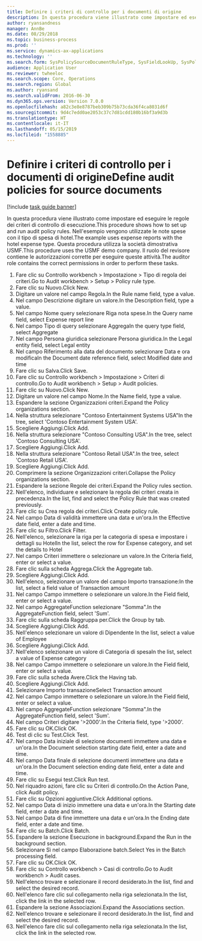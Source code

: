 ```yaml
---
title: Definire i criteri di controllo per i documenti di origine
description: In questa procedura viene illustrato come impostare ed eseguire le regole dei criteri di controllo di esecuzione.
author: ryansandness
manager: AnnBe
ms.date: 08/29/2018
ms.topic: business-process
ms.prod: ''
ms.service: dynamics-ax-applications
ms.technology: ''
ms.search.form: SysPolicySourceDocumentRuleType, SysFieldLookUp, SysPolicyListPage, SysPolicy, AuditPolicyRule, SysQueryForm, SysQueryFieldLookUp, AuditPolicyDateSelection, AuditPolicyAdditionalOption, BatchJob, CaseDetail
audience: Application User
ms.reviewer: twheeloc
ms.search.scope: Core, Operations
ms.search.region: Global
ms.author: ryansand
ms.search.validFrom: 2016-06-30
ms.dyn365.ops.version: Version 7.0.0
ms.openlocfilehash: a82c3e8e8787beb309b75b73cda36f4ca8031d6f
ms.sourcegitcommit: 9d4c7edd0ae2053c37c7d81cdd180b16bf3a9d3b
ms.translationtype: HT
ms.contentlocale: it-IT
ms.lasthandoff: 05/15/2019
ms.locfileid: "1558885"
---
```

# <a name="define-audit-policies-for-source-documents"></a><span data-ttu-id="06753-103">Definire i criteri di controllo per i documenti di origine</span><span class="sxs-lookup"><span data-stu-id="06753-103">Define audit policies for source documents</span></span>

[!include [task guide banner](../../includes/task-guide-banner.md)]

<span data-ttu-id="06753-104">In questa procedura viene illustrato come impostare ed eseguire le regole dei criteri di controllo di esecuzione.</span><span class="sxs-lookup"><span data-stu-id="06753-104">This procedure shows how to set up and run audit policy rules.</span></span> <span data-ttu-id="06753-105">Nell'esempio vengono utilizzate le note spese con il tipo di spesa di hotel.</span><span class="sxs-lookup"><span data-stu-id="06753-105">The example uses expense reports with the hotel expense type.</span></span> <span data-ttu-id="06753-106">Questa procedura utilizza la società dimostrativa USMF.</span><span class="sxs-lookup"><span data-stu-id="06753-106">This procedure uses the USMF demo company.</span></span> <span data-ttu-id="06753-107">Il ruolo del revisore contiene le autorizzazioni corrette per eseguire queste attività.</span><span class="sxs-lookup"><span data-stu-id="06753-107">The auditor role contains the correct permissions in order to perform these tasks.</span></span>

1. <span data-ttu-id="06753-108">Fare clic su Controllo workbench > Impostazione > Tipo di regola dei criteri.</span><span class="sxs-lookup"><span data-stu-id="06753-108">Go to Audit workbench > Setup > Policy rule type.</span></span>
2. <span data-ttu-id="06753-109">Fare clic su Nuovo.</span><span class="sxs-lookup"><span data-stu-id="06753-109">Click New.</span></span>
3. <span data-ttu-id="06753-110">Digitare un valore nel campo Regola.</span><span class="sxs-lookup"><span data-stu-id="06753-110">In the Rule name field, type a value.</span></span>
4. <span data-ttu-id="06753-111">Nel campo Descrizione digitare un valore.</span><span class="sxs-lookup"><span data-stu-id="06753-111">In the Description field, type a value.</span></span>
5. <span data-ttu-id="06753-112">Nel campo Nome query selezionare Riga nota spese.</span><span class="sxs-lookup"><span data-stu-id="06753-112">In the Query name field, select Expense report line</span></span>
6. <span data-ttu-id="06753-113">Nel campo Tipo di query selezionare Aggrega</span><span class="sxs-lookup"><span data-stu-id="06753-113">In the query type field, select Aggregate</span></span>
7. <span data-ttu-id="06753-114">Nel campo Persona giuridica selezionare Persona giuridica.</span><span class="sxs-lookup"><span data-stu-id="06753-114">In the Legal entity field, select Legal entity</span></span>
8. <span data-ttu-id="06753-115">Nel campo Riferimento alla data del documento selezionare Data e ora modifica</span><span class="sxs-lookup"><span data-stu-id="06753-115">In the Document date reference field, select Modified date and time</span></span>
9. <span data-ttu-id="06753-116">Fare clic su Salva.</span><span class="sxs-lookup"><span data-stu-id="06753-116">Click Save.</span></span>
10. <span data-ttu-id="06753-117">Fare clic su Controllo workbench > Impostazione > Criteri di controllo.</span><span class="sxs-lookup"><span data-stu-id="06753-117">Go to Audit workbench > Setup > Audit policies.</span></span>
11. <span data-ttu-id="06753-118">Fare clic su Nuovo.</span><span class="sxs-lookup"><span data-stu-id="06753-118">Click New.</span></span>
12. <span data-ttu-id="06753-119">Digitare un valore nel campo Nome.</span><span class="sxs-lookup"><span data-stu-id="06753-119">In the Name field, type a value.</span></span>
13. <span data-ttu-id="06753-120">Espandere la sezione Organizzazioni criteri.</span><span class="sxs-lookup"><span data-stu-id="06753-120">Expand the Policy organizations section.</span></span>
14. <span data-ttu-id="06753-121">Nella struttura selezionare "Contoso Entertainment Systems USA"</span><span class="sxs-lookup"><span data-stu-id="06753-121">In the tree, select 'Contoso Entertainment System USA'.</span></span>
15. <span data-ttu-id="06753-122">Scegliere Aggiungi.</span><span class="sxs-lookup"><span data-stu-id="06753-122">Click Add.</span></span>
16. <span data-ttu-id="06753-123">Nella struttura selezionare "Contoso Consulting USA".</span><span class="sxs-lookup"><span data-stu-id="06753-123">In the tree, select 'Contoso Consulting USA'.</span></span>
17. <span data-ttu-id="06753-124">Scegliere Aggiungi.</span><span class="sxs-lookup"><span data-stu-id="06753-124">Click Add.</span></span>
18. <span data-ttu-id="06753-125">Nella struttura selezionare "Contoso Retail USA".</span><span class="sxs-lookup"><span data-stu-id="06753-125">In the tree, select 'Contoso Retail USA'.</span></span>
19. <span data-ttu-id="06753-126">Scegliere Aggiungi.</span><span class="sxs-lookup"><span data-stu-id="06753-126">Click Add.</span></span>
20. <span data-ttu-id="06753-127">Comprimere la sezione Organizzazioni criteri.</span><span class="sxs-lookup"><span data-stu-id="06753-127">Collapse the Policy organizations section.</span></span>
21. <span data-ttu-id="06753-128">Espandere la sezione Regole dei criteri.</span><span class="sxs-lookup"><span data-stu-id="06753-128">Expand the Policy rules section.</span></span>
22. <span data-ttu-id="06753-129">Nell'elenco, individuare e selezionare la regola dei criteri creata in precedenza.</span><span class="sxs-lookup"><span data-stu-id="06753-129">In the list, find and select the Policy Rule that was created previously.</span></span>
23. <span data-ttu-id="06753-130">Fare clic su Crea regola dei criteri.</span><span class="sxs-lookup"><span data-stu-id="06753-130">Click Create policy rule.</span></span>
24. <span data-ttu-id="06753-131">Nel campo Data di validità immettere una data e un'ora.</span><span class="sxs-lookup"><span data-stu-id="06753-131">In the Effective date field, enter a date and time.</span></span>
25. <span data-ttu-id="06753-132">Fare clic su Filtro.</span><span class="sxs-lookup"><span data-stu-id="06753-132">Click Filter.</span></span>
26. <span data-ttu-id="06753-133">Nell'elenco, selezionare la riga per la categoria di spesa e impostare i dettagli su Hotel</span><span class="sxs-lookup"><span data-stu-id="06753-133">In the list, select the row for Expense category, and set the details to Hotel</span></span>
27. <span data-ttu-id="06753-134">Nel campo Criteri immettere o selezionare un valore.</span><span class="sxs-lookup"><span data-stu-id="06753-134">In the Criteria field, enter or select a value.</span></span>
28. <span data-ttu-id="06753-135">Fare clic sulla scheda Aggrega.</span><span class="sxs-lookup"><span data-stu-id="06753-135">Click the Aggregate tab.</span></span>
29. <span data-ttu-id="06753-136">Scegliere Aggiungi.</span><span class="sxs-lookup"><span data-stu-id="06753-136">Click Add.</span></span>
30. <span data-ttu-id="06753-137">Nell'elenco, selezionare un valore del campo Importo transazione:</span><span class="sxs-lookup"><span data-stu-id="06753-137">In the list, select a field value of Transaction amount</span></span>
31. <span data-ttu-id="06753-138">Nel campo Campo immettere o selezionare un valore.</span><span class="sxs-lookup"><span data-stu-id="06753-138">In the Field field, enter or select a value.</span></span>
32. <span data-ttu-id="06753-139">Nel campo AggregateFunction selezionare "Somma".</span><span class="sxs-lookup"><span data-stu-id="06753-139">In the AggregateFunction field, select 'Sum'.</span></span>
33. <span data-ttu-id="06753-140">Fare clic sulla scheda Raggruppa per.</span><span class="sxs-lookup"><span data-stu-id="06753-140">Click the Group by tab.</span></span>
34. <span data-ttu-id="06753-141">Scegliere Aggiungi.</span><span class="sxs-lookup"><span data-stu-id="06753-141">Click Add.</span></span>
35. <span data-ttu-id="06753-142">Nell'elenco selezionare un valore di Dipendente </span><span class="sxs-lookup"><span data-stu-id="06753-142">In the list, select a value of Employee</span></span> 
36. <span data-ttu-id="06753-143">Scegliere Aggiungi.</span><span class="sxs-lookup"><span data-stu-id="06753-143">Click Add.</span></span>
37. <span data-ttu-id="06753-144">Nell'elenco selezionare un valore di Categoria di spesa</span><span class="sxs-lookup"><span data-stu-id="06753-144">In the list, select a value of Expense category</span></span>
38. <span data-ttu-id="06753-145">Nel campo Campo immettere o selezionare un valore.</span><span class="sxs-lookup"><span data-stu-id="06753-145">In the Field field, enter or select a value.</span></span>
39. <span data-ttu-id="06753-146">Fare clic sulla scheda Avere.</span><span class="sxs-lookup"><span data-stu-id="06753-146">Click the Having tab.</span></span>
40. <span data-ttu-id="06753-147">Scegliere Aggiungi.</span><span class="sxs-lookup"><span data-stu-id="06753-147">Click Add.</span></span>
41. <span data-ttu-id="06753-148">Selezionare Importo transazione</span><span class="sxs-lookup"><span data-stu-id="06753-148">Select Transaction amount</span></span>
42. <span data-ttu-id="06753-149">Nel campo Campo immettere o selezionare un valore.</span><span class="sxs-lookup"><span data-stu-id="06753-149">In the Field field, enter or select a value.</span></span>
43. <span data-ttu-id="06753-150">Nel campo AggregateFunction selezionare "Somma".</span><span class="sxs-lookup"><span data-stu-id="06753-150">In the AggregateFunction field, select 'Sum'.</span></span>
44. <span data-ttu-id="06753-151">Nel campo Criteri digitare '>2000'.</span><span class="sxs-lookup"><span data-stu-id="06753-151">In the Criteria field, type '>2000'.</span></span>
45. <span data-ttu-id="06753-152">Fare clic su OK.</span><span class="sxs-lookup"><span data-stu-id="06753-152">Click OK.</span></span>
46. <span data-ttu-id="06753-153">Test di clic su Test.</span><span class="sxs-lookup"><span data-stu-id="06753-153">Click Test.</span></span>
47. <span data-ttu-id="06753-154">Nel campo Data iniziale di selezione documenti immettere una data e un'ora.</span><span class="sxs-lookup"><span data-stu-id="06753-154">In the Document selection starting date field, enter a date and time.</span></span>
48. <span data-ttu-id="06753-155">Nel campo Data finale di selezione documenti immettere una data e un'ora.</span><span class="sxs-lookup"><span data-stu-id="06753-155">In the Document selection ending date field, enter a date and time.</span></span>
49. <span data-ttu-id="06753-156">Fare clic su Esegui test.</span><span class="sxs-lookup"><span data-stu-id="06753-156">Click Run test.</span></span>
50. <span data-ttu-id="06753-157">Nel riquadro azioni, fare clic su Criteri di controllo.</span><span class="sxs-lookup"><span data-stu-id="06753-157">On the Action Pane, click Audit policy.</span></span>
51. <span data-ttu-id="06753-158">Fare clic su Opzioni aggiuntive.</span><span class="sxs-lookup"><span data-stu-id="06753-158">Click Additional options.</span></span>
52. <span data-ttu-id="06753-159">Nel campo Data di inizio immettere una data e un'ora.</span><span class="sxs-lookup"><span data-stu-id="06753-159">In the Starting date field, enter a date and time.</span></span>
53. <span data-ttu-id="06753-160">Nel campo Data di fine immettere una data e un'ora.</span><span class="sxs-lookup"><span data-stu-id="06753-160">In the Ending date field, enter a date and time.</span></span>
54. <span data-ttu-id="06753-161">Fare clic su Batch.</span><span class="sxs-lookup"><span data-stu-id="06753-161">Click Batch.</span></span>
55. <span data-ttu-id="06753-162">Espandere la sezione Esecuzione in background.</span><span class="sxs-lookup"><span data-stu-id="06753-162">Expand the Run in the background section.</span></span>
56. <span data-ttu-id="06753-163">Selezionare Sì nel campo Elaborazione batch.</span><span class="sxs-lookup"><span data-stu-id="06753-163">Select Yes in the Batch processing field.</span></span>
57. <span data-ttu-id="06753-164">Fare clic su OK.</span><span class="sxs-lookup"><span data-stu-id="06753-164">Click OK.</span></span>
58. <span data-ttu-id="06753-165">Fare clic su Controllo workbench > Casi di controllo.</span><span class="sxs-lookup"><span data-stu-id="06753-165">Go to Audit workbench > Audit cases.</span></span>
59. <span data-ttu-id="06753-166">Nell'elenco trovare e selezionare il record desiderato.</span><span class="sxs-lookup"><span data-stu-id="06753-166">In the list, find and select the desired record.</span></span>
60. <span data-ttu-id="06753-167">Nell'elenco fare clic sul collegamento nella riga selezionata.</span><span class="sxs-lookup"><span data-stu-id="06753-167">In the list, click the link in the selected row.</span></span>
61. <span data-ttu-id="06753-168">Espandere la sezione Associazioni.</span><span class="sxs-lookup"><span data-stu-id="06753-168">Expand the Associations section.</span></span>
62. <span data-ttu-id="06753-169">Nell'elenco trovare e selezionare il record desiderato.</span><span class="sxs-lookup"><span data-stu-id="06753-169">In the list, find and select the desired record.</span></span>
63. <span data-ttu-id="06753-170">Nell'elenco fare clic sul collegamento nella riga selezionata.</span><span class="sxs-lookup"><span data-stu-id="06753-170">In the list, click the link in the selected row.</span></span>

